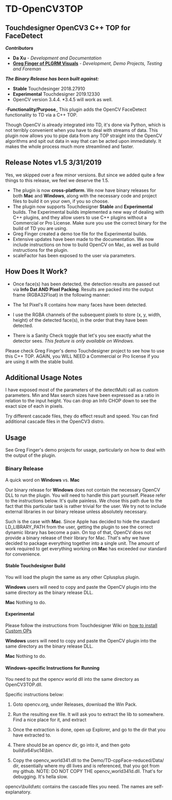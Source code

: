 # TD-OpenCV3TOP
## Touchdesigner OpenCV3 C++ TOP for FaceDetect

_**Contributors**_

- **Da Xu** - *Development and Documentation*
- **[Greg Finger of PLGRM Visuals](https://github.com/gregfinger)** - *Development, Demo Projects, Testing and Foreman*



_**The Binary Release has been built against:**_
- **Stable** Touchdesinger 2018.27910
- **Experimental** Touchdesigner 2019.12330
- OpenCV version 3.4.4. \*3.4.5 will work as well.


-**Functionality/Purpose**_
This plugin adds the OpenCV FaceDetect functionality to TD via a C++ TOP. 


Though OpenCV is already integrated into TD, it's done via Python, which is not terribly convenient when you have to deal with streams of data. This plugin now allows you to pipe data from any TOP straight into the OpenCV algorithms and spit out data in way that can be acted upon immediately. It makes the whole process much more streamlined and faster.


## Release Notes v1.5 3/31/2019
Yes, we skipped over a few minor versions. But since we added quite a few things to this release, we feel we deserve the 1.5.


- The plugin is now **cross-platform**. We now have binary releases for both **Mac** and **Windows**, along with the necessary code and project files to build it on your own, if you so choose.
- The plugin now supports Touchdesigner **Stable** and **Experimental** builds. The Experimental builds implemented a new way of dealing with C++ plugins, and they allow users to use C++ plugins without a Commercial or Pro License. Make sure you use the correct binary for the build of TD you are using.
- Greg Finger created a demo toe file for the Experimental builds.
- Extensive updates have been made to the documentation. We now include instructions on how to build OpenCV on Mac, as well as build instructions for the plugin.
- scaleFactor has been exposed to the user via parameters.




## How Does It Work?

- Once face(s) has been detected, the detection results are passed out via **Info Dat AND Pixel Packing**.
Results are packed into the output frame (RGBA32Float) in the following manner:

- The 1st Pixel's R contains how many faces have been detected. 

- I use the RGBA channels of the subsequent pixels to store (x, y, width, height) of the detected face(s), in the order that they have been detected.


- There is a Sanity Check toggle that let's you see exactly what the detector sees. *This feature is only available on Windows.*


Please check Greg Finger's demo Touchdesigner project to see how to use this C++ TOP. AGAIN, you WILL NEED a Commercial or Pro license if you are using it with the stable build.

## Additional Usage Notes
I have exposed most of the parameters of the detectMulti call as custom parameters. Min and Max search sizes have been expressed as a ratio in relation to the input height. You can drop an Info CHOP down to see the exact size of each in pixels.



Try different cascade files, they do effect result and speed. You can find additional cascade files in the OpenCV3 distro.



## Usage
See Greg Finger's demo projects for usage, particularly on how to deal with the output of the plugin.


### Binary Release
A quick word on **Windows** vs. **Mac**

Our binary release for **Windows** does not contain the necessary OpenCV DLL to run the plugin. You will need to handle this part yourself. Please refer to the instructions below. It's quite painless. We chose this path due to the fact that this particular task is rather trivial for the user. We try not to include external libraries in our binary release unless absolutely necessary. 

Such is the case with **Mac**. Since Apple has decided to hide the standard LD_LIBRARY_PATH from the user, getting the plugin to see the correct dynamic library has become a pain. On top of that, OpenCV does not provide a binary release of their library for Mac. That's why we have decided to package everything together into a single unit. The amount of work required to get everything working on **Mac** has exceeded our standard for convenience. 



#### Stable Touchdesigner Build
You will load the plugin the same as any other Cplusplus plugin. 

**Windows** users will need to copy and paste the OpenCV plugin into the same directory as the binary release DLL. 

**Mac** Nothing to do.


#### Experimental
Please follow the instructions from Touchdesigner Wiki on [how to install Custom OPs](https://docs.derivative.ca/Experimental:Custom_Operators) 

**Windows** users will need to copy and paste the OpenCV plugin into the same directory as the binary release DLL. 

**Mac** Nothing to do. 



#### Windows-specific Instructions for Running
You need to put the opencv world dll into the same directory as OpenCV3TOP.dll. 

Specific instructions below:

1. Goto opencv.org, under Releases, download the Win Pack. 

2. Run the resulting exe file. It will ask you to extract the lib to somewhere. Find a nice place for it, and extract

3. Once the extraction is done, open up Explorer, and go to the dir that you have extracted to. 

4. There should be an opencv dir, go into it, and then goto build\x64\vc14\bin. 

5. Copy the opencv_world341.dll to the Demo/TD-cppFace-reduced/Data/ dir, essentially where my dll lives and is referenced, that you got from my github. NOTE: DO NOT COPY THE opencv_world341d.dll. That's for debugging. It's hella slow.

opencv\build\etc contains the cascade files you need. The names are self-explanatory.
